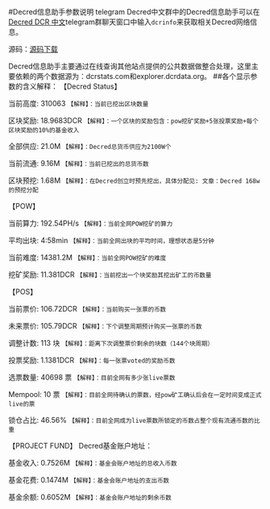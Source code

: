#Decred信息助手参数说明
telegram Decred中文群中的Decred信息助手可以在[Decred DCR 中文](https://t.me/decred_cn)telegram群聊天窗口中输入`dcrinfo`来获取相关Decred网络信息。

源码：[源码下载](https://github.com/0x5826/decred_cn_bot)

Decred信息助手主要通过在线查询其他站点提供的公共数据做整合处理，这里主要依赖的两个数据源为：dcrstats.com和explorer.dcrdata.org。
##各个显示参数的含义解释：
 【Decred Status】
 
  当前高度: 310063
  `【解释】：当前已挖出区块数量`
    
  区块奖励: 18.9683DCR
`【解释】：一个区块的奖励包含：pow挖矿奖励+5张投票奖励+每个区块奖励的10%的基金收入`

  全部供应: 21.0M
  `【解释】：Decred总货币供应为2100W个`
    
  当前流通: 9.16M
  `【解释】：当前已挖出的总货币数`
  
  区块预挖: 1.68M
  `【解释】：在Decred创立时预先挖出，具体分配见:
  文章：Decred 168w的预挖分配`
  
 【POW】
 
  当前算力: 192.54PH/s
  `【解释】：当前全网POW挖矿的算力`
  
  平均出块: 4:58min
  `【解释】：当前全网出块的平均时间，理想状态是5分钟`
  
  当前难度: 14381.2M
  `【解释】：当前全网POW挖矿的难度`
  
  挖矿奖励: 11.381DCR
  `【解释】：当前挖出一个块奖励其挖出矿工的币数量`
  
 【POS】
 
  当前票价: 106.72DCR
  `【解释】：当前购买一张票的币数`
  
  未来票价: 105.79DCR
  `【解释】：下个调整周期预计购买一张票的币数`
  
  调整计数: 113 块
  `【解释】：距离下次调整票价剩余的块数（144个块周期）`
  
  投票奖励: 1.1381DCR
  `【解释】：每一张票voted的奖励币数`
  
  选票数量: 40698 票
  `【解释】：目前全网有多少张live票数`
  
  Mempool: 10 票
  `【解释】：目前全网待确认的票数，经pow矿工确认后会在一定时间变成正式live的票`
  
  锁仓占比: 46.56%
  `【解释】：目前全网成为live票数所锁定的币数占整个现有流通币数的比重`
  
 【PROJECT FUND】
 Decred基金账户地址：
 
  基金收入: 0.7526M
  `【解释】：基金会账户地址的总收入币数`
  
  基金花费: 0.1474M
    `【解释】：基金会账户地址的支出币数`
    
  基金余额: 0.6052M
  `【解释】：基金会账户地址的剩余币数`
  